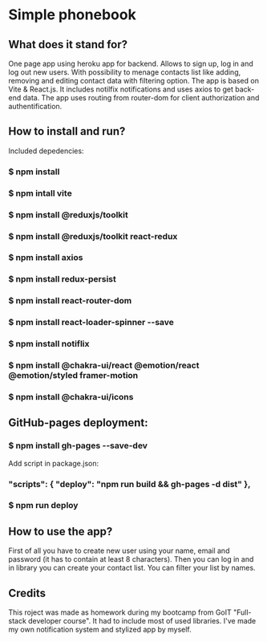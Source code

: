 # Simple phonebook

## What does it stand for?
One page app using heroku app for backend. Allows to sign up, log in and log out new users. With possibility to menage contacts list like adding, removing and editing contact data with filtering option.
The app is based on Vite & React.js. It includes notilfix notifications and uses axios to get back-end data. The app uses routing from router-dom for client authorization and authentification.


## How to install and run?

Included depedencies:

### $ npm install

### $ npm intall vite

### $ npm install @reduxjs/toolkit

### $ npm install @reduxjs/toolkit react-redux

### $ npm install axios

### $ npm install redux-persist

### $ npm install react-router-dom

### $ npm install react-loader-spinner --save

### $ npm install notiflix

### $ npm install @chakra-ui/react @emotion/react @emotion/styled framer-motion

### $ npm install @chakra-ui/icons


## GitHub-pages deployment:

### $ npm install gh-pages --save-dev

Add script in package.json:

### "scripts": { "deploy": "npm run build && gh-pages -d dist" },

### $ npm run deploy


## How to use the app?

First of all you have to create new user using your name, email and password (it has to contain at least 8 characters). Then you can log in and in library you can create your contact list. You can filter your list by names.

## Credits

This roject was made as homework during my bootcamp from GoIT "Full-stack developer course". It had to include most of used libraries. I've made my own notification system and stylized app by myself.
